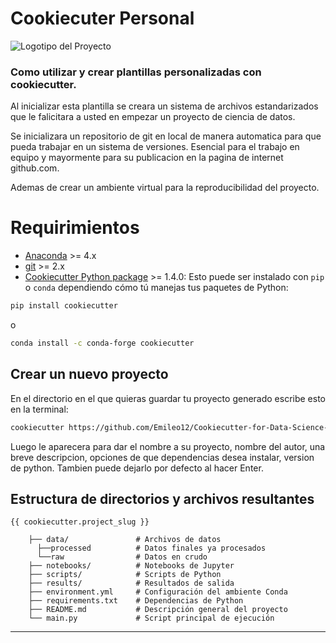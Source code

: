 # Cookiecuter Personal
![Logotipo del Proyecto](https://repository-images.githubusercontent.com/11407242/86598c80-80ab-11ea-95a2-df46cca01e67)
### Como utilizar y crear plantillas personalizadas con cookiecutter.

Al inicializar esta plantilla se creara un sistema de archivos estandarizados que le falicitara a usted en empezar un proyecto de ciencia de datos. 

Se inicializara un repositorio de git en local de manera automatica para que pueda trabajar en un sistema de versiones. Esencial para el trabajo en equipo y mayormente para su publicacion en la pagina de internet github.com.

Ademas de crear un ambiente virtual para la reproducibilidad del proyecto.



# Requirimientos

- [Anaconda](https://www.anaconda.com/download/) >= 4.x
- [git](https://git-scm.com/) >= 2.x
- [Cookiecutter Python package](http://cookiecutter.readthedocs.org/en/latest/installation.html) >= 1.4.0:
    Esto puede ser instalado con `pip` o `conda` dependiendo cómo tú manejas tus paquetes de Python:

``` bash
pip install cookiecutter
```

o

``` bash
conda install -c conda-forge cookiecutter
```

## Crear un nuevo proyecto

En el directorio en el que quieras guardar tu proyecto generado escribe esto en la terminal:

```bash
cookiecutter https://github.com/Emileo12/Cookiecutter-for-Data-Science-ES 
```
Luego le aparecera para dar el nombre a su proyecto, nombre del autor, una breve descripcion, opciones de que dependencias desea instalar, version de python. 
Tambien puede dejarlo por defecto al hacer Enter.

## Estructura de directorios y archivos resultantes

    {{ cookiecutter.project_slug }}
      
        ├── data/               # Archivos de datos
          ├──processed          # Datos finales ya procesados
          └──raw                # Datos en crudo
        ├── notebooks/          # Notebooks de Jupyter
        ├── scripts/            # Scripts de Python
        ├── results/            # Resultados de salida
        ├── environment.yml     # Configuración del ambiente Conda
        ├── requirements.txt    # Dependencias de Python
        ├── README.md           # Descripción general del proyecto
        └── main.py             # Script principal de ejecución
        

---
